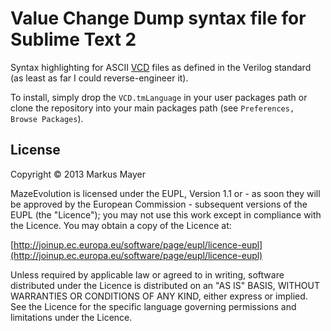 # Value Change Dump syntax file for Sublime Text 2

Syntax highlighting for ASCII [VCD](http://en.wikipedia.org/wiki/Value_change_dump) files as defined in the Verilog standard (as least as far I could reverse-engineer it).

To install, simply drop the `VCD.tmLanguage` in your user packages path or clone the repository into your main packages path (see `Preferences, Browse Packages`).

## License

Copyright &copy; 2013 Markus Mayer

MazeEvolution is licensed under the EUPL, Version 1.1 or - as soon they will be approved by the European Commission -
subsequent versions of the EUPL (the "Licence"); you may not use this work except in compliance with the Licence.
You may obtain a copy of the Licence at:

[http://joinup.ec.europa.eu/software/page/eupl/licence-eupl](http://joinup.ec.europa.eu/software/page/eupl/licence-eupl)

Unless required by applicable law or agreed to in writing, software distributed under the Licence is
distributed on an "AS IS" BASIS, WITHOUT WARRANTIES OR CONDITIONS OF ANY KIND, either express or implied.
See the Licence for the specific language governing permissions and limitations under the Licence.
